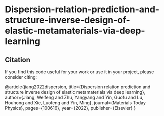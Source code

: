 # Dispersion-relation-prediction-and-structure-inverse-design-of-elastic-metamaterials-via-deep-learning

## Citation
If you find this code useful for your work or use it in your project, please consider citing:

@article{jiang2022dispersion,
  title={Dispersion relation prediction and structure inverse design of elastic metamaterials via deep learning},
  author={Jiang, Weifeng and Zhu, Yangyang and Yin, Guofu and Lu, Houhong and Xie, Luofeng and Yin, Ming},
  journal={Materials Today Physics},
  pages={100616},
  year={2022},
  publisher={Elsevier}
}
